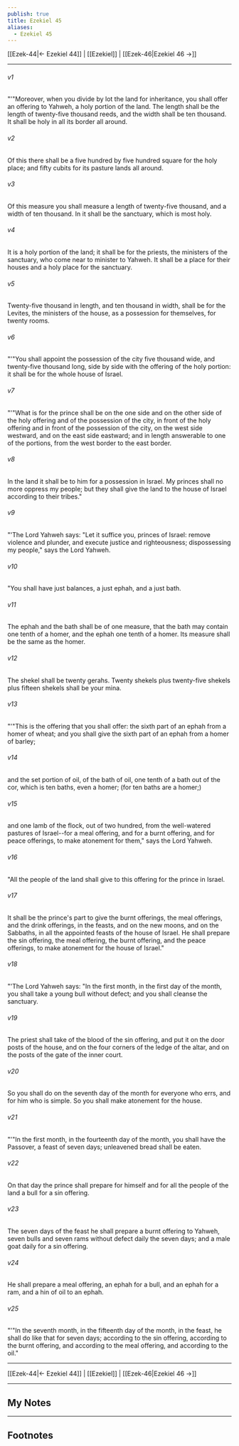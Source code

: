 ```yaml
---
publish: true
title: Ezekiel 45
aliases:
  - Ezekiel 45
---
```


[[Ezek-44|← Ezekiel 44]] | [[Ezekiel]] | [[Ezek-46|Ezekiel 46 →]]
***



###### v1 
"'"Moreover, when you divide by lot the land for inheritance, you shall offer an offering to Yahweh, a holy portion of the land. The length shall be the length of twenty-five thousand reeds, and the width shall be ten thousand. It shall be holy in all its border all around. 

###### v2 
Of this there shall be a five hundred by five hundred square for the holy place; and fifty cubits for its pasture lands all around. 

###### v3 
Of this measure you shall measure a length of twenty-five thousand, and a width of ten thousand. In it shall be the sanctuary, which is most holy. 

###### v4 
It is a holy portion of the land; it shall be for the priests, the ministers of the sanctuary, who come near to minister to Yahweh. It shall be a place for their houses and a holy place for the sanctuary. 

###### v5 
Twenty-five thousand in length, and ten thousand in width, shall be for the Levites, the ministers of the house, as a possession for themselves, for twenty rooms. 

###### v6 
"'"You shall appoint the possession of the city five thousand wide, and twenty-five thousand long, side by side with the offering of the holy portion: it shall be for the whole house of Israel. 

###### v7 
"'"What is for the prince shall be on the one side and on the other side of the holy offering and of the possession of the city, in front of the holy offering and in front of the possession of the city, on the west side westward, and on the east side eastward; and in length answerable to one of the portions, from the west border to the east border. 

###### v8 
In the land it shall be to him for a possession in Israel. My princes shall no more oppress my people; but they shall give the land to the house of Israel according to their tribes." 

###### v9 
"'The Lord Yahweh says: "Let it suffice you, princes of Israel: remove violence and plunder, and execute justice and righteousness; dispossessing my people," says the Lord Yahweh. 

###### v10 
"You shall have just balances, a just ephah, and a just bath. 

###### v11 
The ephah and the bath shall be of one measure, that the bath may contain one tenth of a homer, and the ephah one tenth of a homer. Its measure shall be the same as the homer. 

###### v12 
The shekel shall be twenty gerahs. Twenty shekels plus twenty-five shekels plus fifteen shekels shall be your mina. 

###### v13 
"'"This is the offering that you shall offer: the sixth part of an ephah from a homer of wheat; and you shall give the sixth part of an ephah from a homer of barley; 

###### v14 
and the set portion of oil, of the bath of oil, one tenth of a bath out of the cor, which is ten baths, even a homer; (for ten baths are a homer;) 

###### v15 
and one lamb of the flock, out of two hundred, from the well-watered pastures of Israel--for a meal offering, and for a burnt offering, and for peace offerings, to make atonement for them," says the Lord Yahweh. 

###### v16 
"All the people of the land shall give to this offering for the prince in Israel. 

###### v17 
It shall be the prince's part to give the burnt offerings, the meal offerings, and the drink offerings, in the feasts, and on the new moons, and on the Sabbaths, in all the appointed feasts of the house of Israel. He shall prepare the sin offering, the meal offering, the burnt offering, and the peace offerings, to make atonement for the house of Israel." 

###### v18 
"'The Lord Yahweh says: "In the first month, in the first day of the month, you shall take a young bull without defect; and you shall cleanse the sanctuary. 

###### v19 
The priest shall take of the blood of the sin offering, and put it on the door posts of the house, and on the four corners of the ledge of the altar, and on the posts of the gate of the inner court. 

###### v20 
So you shall do on the seventh day of the month for everyone who errs, and for him who is simple. So you shall make atonement for the house. 

###### v21 
"'"In the first month, in the fourteenth day of the month, you shall have the Passover, a feast of seven days; unleavened bread shall be eaten. 

###### v22 
On that day the prince shall prepare for himself and for all the people of the land a bull for a sin offering. 

###### v23 
The seven days of the feast he shall prepare a burnt offering to Yahweh, seven bulls and seven rams without defect daily the seven days; and a male goat daily for a sin offering. 

###### v24 
He shall prepare a meal offering, an ephah for a bull, and an ephah for a ram, and a hin of oil to an ephah. 

###### v25 
"'"In the seventh month, in the fifteenth day of the month, in the feast, he shall do like that for seven days; according to the sin offering, according to the burnt offering, and according to the meal offering, and according to the oil."

***
[[Ezek-44|← Ezekiel 44]] | [[Ezekiel]] | [[Ezek-46|Ezekiel 46 →]]

---
## My Notes

---
## Footnotes